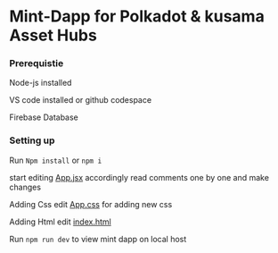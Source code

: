 # Mint-Dapp for Polkadot & kusama Asset Hubs

### Prerequistie
Node-js installed

VS code installed or github codespace

Firebase Database

### Setting up
Run `Npm install` or `npm i`

start editing [App.jsx](vite-project/src/App.jsx) accordingly read comments one by one and make changes

Adding Css edit [App.css](vite-project/src/App.css) for adding new css

Adding Html edit [index.html]( vite-project/index.html)

Run `npm run dev` to view mint dapp on local host
